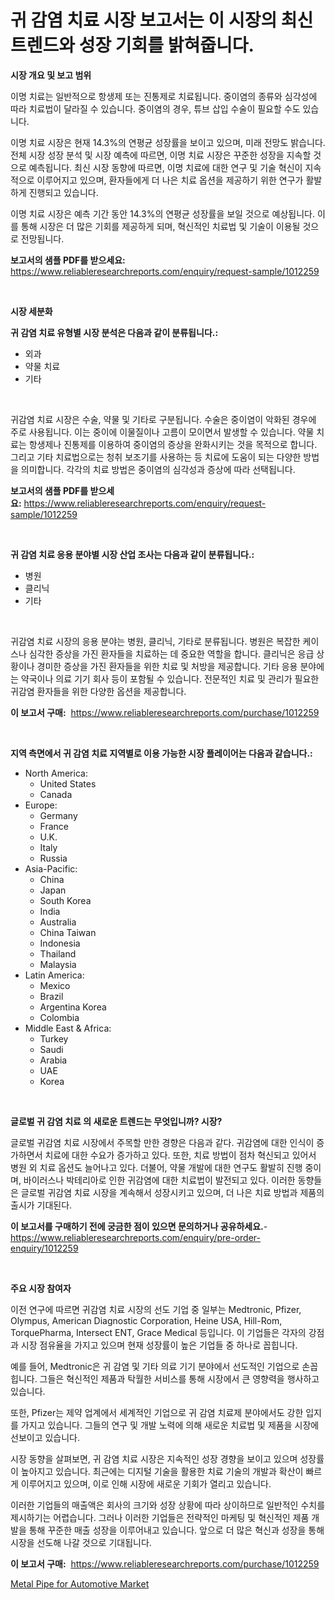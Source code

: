 <p><h1>귀 감염 치료 시장 보고서는 이 시장의 최신 트렌드와 성장 기회를 밝혀줍니다.</h1></p><p><strong>시장 개요 및 보고 범위</strong></p>
<p><p>이명 치료는 일반적으로 항생제 또는 진통제로 치료됩니다. 중이염의 종류와 심각성에 따라 치료법이 달라질 수 있습니다. 중이염의 경우, 튜브 삽입 수술이 필요할 수도 있습니다.</p><p>이명 치료 시장은 현재 14.3%의 연평균 성장률을 보이고 있으며, 미래 전망도 밝습니다. 전체 시장 성장 분석 및 시장 예측에 따르면, 이명 치료 시장은 꾸준한 성장을 지속할 것으로 예측됩니다. 최신 시장 동향에 따르면, 이명 치료에 대한 연구 및 기술 혁신이 지속적으로 이루어지고 있으며, 환자들에게 더 나은 치료 옵션을 제공하기 위한 연구가 활발하게 진행되고 있습니다.</p><p>이명 치료 시장은 예측 기간 동안 14.3%의 연평균 성장률을 보일 것으로 예상됩니다. 이를 통해 시장은 더 많은 기회를 제공하게 되며, 혁신적인 치료법 및 기술이 이용될 것으로 전망됩니다.</p></p>
<p><strong>보고서의 샘플 PDF를 받으세요:</strong> <a href="https://www.reliableresearchreports.com/enquiry/request-sample/1012259">https://www.reliableresearchreports.com/enquiry/request-sample/1012259</a></p>
<p>&nbsp;</p>
<p><strong>시장 세분화</strong></p>
<p><strong>귀 감염 치료 유형별 시장 분석은 다음과 같이 분류됩니다.:</strong></p>
<p><ul><li>외과</li><li>약물 치료</li><li>기타</li></ul></p>
<p>&nbsp;</p>
<p><p>귀감염 치료 시장은 수술, 약물 및 기타로 구분됩니다. 수술은 중이염이 악화된 경우에 주로 사용됩니다. 이는 중이에 이물질이나 고름이 모이면서 발생할 수 있습니다. 약물 치료는 항생제나 진통제를 이용하여 중이염의 증상을 완화시키는 것을 목적으로 합니다. 그리고 기타 치료법으로는 청취 보조기를 사용하는 등 치료에 도움이 되는 다양한 방법을 의미합니다. 각각의 치료 방법은 중이염의 심각성과 증상에 따라 선택됩니다.</p></p>
<p><strong>보고서의 샘플 PDF를 받으세요:</strong>&nbsp;<a href="https://www.reliableresearchreports.com/enquiry/request-sample/1012259">https://www.reliableresearchreports.com/enquiry/request-sample/1012259</a></p>
<p>&nbsp;</p>
<p><strong> 귀 감염 치료 응용 분야별 시장 산업 조사는 다음과 같이 분류됩니다.:</strong></p>
<p><ul><li>병원</li><li>클리닉</li><li>기타</li></ul></p>
<p>&nbsp;</p>
<p><p>귀감염 치료 시장의 응용 분야는 병원, 클리닉, 기타로 분류됩니다. 병원은 복잡한 케이스나 심각한 증상을 가진 환자들을 치료하는 데 중요한 역할을 합니다. 클리닉은 응급 상황이나 경미한 증상을 가진 환자들을 위한 치료 및 처방을 제공합니다. 기타 응용 분야에는 약국이나 의료 기기 회사 등이 포함될 수 있습니다. 전문적인 치료 및 관리가 필요한 귀감염 환자들을 위한 다양한 옵션을 제공합니다.</p></p>
<p><strong>이 보고서 구매:</strong>&nbsp; <a href="https://www.reliableresearchreports.com/purchase/1012259">https://www.reliableresearchreports.com/purchase/1012259</a></p>
<p>&nbsp;</p>
<p><strong>지역 측면에서 귀 감염 치료 지역별로 이용 가능한 시장 플레이어는 다음과 같습니다.:</strong></p>
<p><ul>
    <li>
        North America:
        <ul>
            <li>United States</li>
            <li>Canada</li>
        </ul>
    </li>
    <li>
        Europe:
        <ul>
            <li>Germany</li>
            <li>France</li>
            <li>U.K.</li>
            <li>Italy</li>
            <li>Russia</li>
        </ul>
    </li>
    <li>
        Asia-Pacific:
        <ul>
            <li>China</li>
            <li>Japan</li>
            <li>South Korea</li>
            <li>India</li>
            <li>Australia</li>
            <li>China Taiwan</li>
            <li>Indonesia</li>
            <li>Thailand</li>
            <li>Malaysia</li>
        </ul>
    </li>
    <li>
        Latin America:
        <ul>
            <li>Mexico</li>
            <li>Brazil</li>
            <li>Argentina Korea</li>
            <li>Colombia</li>
        </ul>
    </li>
    <li>
        Middle East & Africa:
        <ul>
            <li>Turkey</li>
            <li>Saudi</li>
            <li>Arabia</li>
            <li>UAE</li>
            <li>Korea</li>
        </ul>
    </li>
    </ul></p>
<p>&nbsp;</p>
<p><strong>글로벌 귀 감염 치료 의 새로운 트렌드는 무엇입니까? 시장?</strong></p>
<p><p>글로벌 귀감염 치료 시장에서 주목할 만한 경향은 다음과 같다. 귀감염에 대한 인식이 증가하면서 치료에 대한 수요가 증가하고 있다. 또한, 치료 방법이 점차 혁신되고 있어서 병원 외 치료 옵션도 늘어나고 있다. 더불어, 약물 개발에 대한 연구도 활발히 진행 중이며, 바이러스나 박테리아로 인한 귀감염에 대한 치료법이 발전되고 있다. 이러한 동향들은 글로벌 귀감염 치료 시장을 계속해서 성장시키고 있으며, 더 나은 치료 방법과 제품의 출시가 기대된다.</p></p>
<p><strong>이 보고서를 구매하기 전에 궁금한 점이 있으면 문의하거나 공유하세요.</strong>- <a href="https://www.reliableresearchreports.com/enquiry/pre-order-enquiry/1012259">https://www.reliableresearchreports.com/enquiry/pre-order-enquiry/1012259</a></p>
<p>&nbsp;</p>
<p><strong>주요 시장 참여자</strong></p>
<p><p>이전 연구에 따르면 귀감염 치료 시장의 선도 기업 중 일부는 Medtronic, Pfizer, Olympus, American Diagnostic Corporation, Heine USA, Hill-Rom, TorquePharma, Intersect ENT, Grace Medical 등입니다. 이 기업들은 각자의 강점과 시장 점유율을 가지고 있으며 현재 성장률이 높은 기업들 중 하나로 꼽힙니다.</p><p>예를 들어, Medtronic은 귀 감염 및 기타 의료 기기 분야에서 선도적인 기업으로 손꼽힙니다. 그들은 혁신적인 제품과 탁월한 서비스를 통해 시장에서 큰 영향력을 행사하고 있습니다.</p><p>또한, Pfizer는 제약 업계에서 세계적인 기업으로 귀 감염 치료제 분야에서도 강한 입지를 가지고 있습니다. 그들의 연구 및 개발 노력에 의해 새로운 치료법 및 제품을 시장에 선보이고 있습니다.</p><p>시장 동향을 살펴보면, 귀 감염 치료 시장은 지속적인 성장 경향을 보이고 있으며 성장률이 높아지고 있습니다. 최근에는 디지털 기술을 활용한 치료 기술의 개발과 확산이 빠르게 이루어지고 있으며, 이로 인해 시장에 새로운 기회가 열리고 있습니다.</p><p>이러한 기업들의 매출액은 회사의 크기와 성장 상황에 따라 상이하므로 일반적인 수치를 제시하기는 어렵습니다. 그러나 이러한 기업들은 전략적인 마케팅 및 혁신적인 제품 개발을 통해 꾸준한 매출 성장을 이루어내고 있습니다. 앞으로 더 많은 혁신과 성장을 통해 시장을 선도해 나갈 것으로 기대됩니다.</p></p>
<p><strong>이 보고서 구매:</strong>&nbsp;&nbsp;<a href="https://www.reliableresearchreports.com/purchase/1012259">https://www.reliableresearchreports.com/purchase/1012259</a></p>
<p><p><a href="https://cautious-neon-760.notion.site/Metal-Pipe-for-Automotive-Market-Growth-Market-Trends-COVID-19-Impact-and-Forecasts-for-period-fr-5d442b1dbaa94c6f85ea626e5e909b90">Metal Pipe for Automotive Market</a></p></p>
